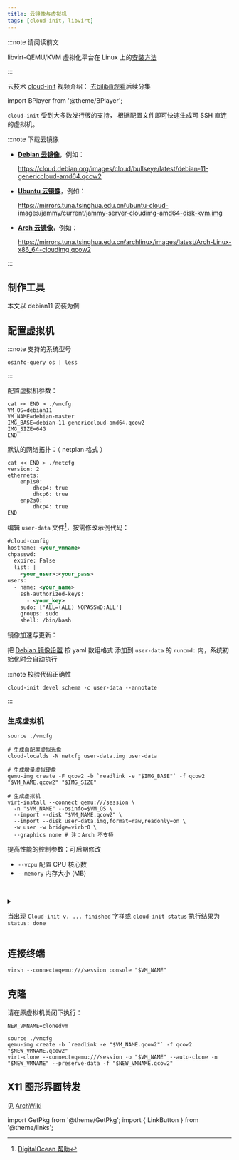 ```yaml
---
title: 云镜像与虚拟机
tags: [cloud-init, libvirt]
---
```


:::note 请阅读前文

libvirt-QEMU/KVM 虚拟化平台在 Linux 上的[安装方法](/docs/setup-linux/recommend/libvirt)

:::

云技术 [cloud-init](https://cloudinit.readthedocs.io/en/latest/index.html) 视频介绍：
[去bilibili观看](https://www.bilibili.com/video/BV1Cf4y1U7pQ?p=3&zw)后续分集

<BPlayer id="BV1Cf4y1U7pQ" page="2" />

import BPlayer from '@theme/BPlayer';

`cloud-init` 受到大多数发行版的支持，
根据配置文件即可快速生成可 SSH 直连的虚拟机。

:::note 下载云镜像

 <div className="no-link-underline" >

- **[Debian 云镜像](https://mirrorz.org/list/debian-cdimage)**，例如：

  https://cloud.debian.org/images/cloud/bullseye/latest/debian-11-genericcloud-amd64.qcow2
- **[Ubuntu 云镜像](https://mirrorz.org/list/ubuntu-cloud-images)**，例如：

  https://mirrors.tuna.tsinghua.edu.cn/ubuntu-cloud-images/jammy/current/jammy-server-cloudimg-amd64-disk-kvm.img
- **[Arch 云镜像](https://mirrorz.org/list/archlinux)**，例如：

  https://mirrors.tuna.tsinghua.edu.cn/archlinux/images/latest/Arch-Linux-x86_64-cloudimg.qcow2

</div>

:::

## 制作工具

<GetPkg name="cloud-image-utils cloud-init" apt pacman/>

本文以 debian11 安装为例

## 配置虚拟机

:::note 支持的系统型号

    osinfo-query os | less

:::

配置虚拟机参数：

```shell
cat << END > ./vmcfg
VM_OS=debian11
VM_NAME=debian-master
IMG_BASE=debian-11-genericcloud-amd64.qcow2
IMG_SIZE=64G
END
```

默认的网络拓扑：（ netplan 格式 ）

```shell
cat << END > ./netcfg
version: 2
ethernets:
    enp1s0:
        dhcp4: true
        dhcp6: true
    enp2s0:
        dhcp4: true
END
```

编辑 `user-data` 文件[^about_user-data]，按需修改示例代码：

[^about_user-data]: [DigitalOcean 帮助](https://www.digitalocean.com/community/tutorials/how-to-use-cloud-config-for-your-initial-server-setup)

```xml
#cloud-config
hostname: <your_vmname>
chpasswd:
  expire: False
  list: |
    <your_user>:<your_pass>
users:
  - name: <your_name>
    ssh-authorized-keys:
      - <your_key>
    sudo: ['ALL=(ALL) NOPASSWD:ALL']
    groups: sudo
    shell: /bin/bash
```

镜像加速与更新：

把 <a href="/docs/setup-linux/mustdo/for-debian#国内镜像软件仓" target="_blank">Debian 镜像设置</a> 按 yaml 数组格式
添加到 `user-data` 的 `runcmd:` 内，系统初始化时会自动执行

:::note 校验代码正确性

    cloud-init devel schema -c user-data --annotate

:::

### 生成虚拟机

```shell
source ./vmcfg

# 生成自配置虚拟光盘
cloud-localds -N netcfg user-data.img user-data

# 生成增量虚拟硬盘
qemu-img create -F qcow2 -b `readlink -e "$IMG_BASE"` -f qcow2 "$VM_NAME.qcow2" "$IMG_SIZE"

# 生成虚拟机
virt-install --connect qemu:///session \
  -n "$VM_NAME" --osinfo=$VM_OS \
  --import --disk "$VM_NAME.qcow2" \
  --import --disk user-data.img,format=raw,readonly=on \
  -w user -w bridge=virbr0 \
  --graphics none # 注：Arch 不支持
```

提高性能的控制参数：可后期修改

- `--vcpu` 配置 CPU 核心数
- `--memory` 内存大小 (MB)

&nbsp;

 <details className="alert--warning">
<summary>

当出现 `Cloud-init v. ... finished` 字样或 `cloud-init status` 执行结果为 `status: done`

</summary>

**🎉 配置完成！登陆在虚拟控制台或 SSH 登陆试试～ ✨**

> 登陆界面中或执行 `hostname -I` 或 `ip a` 显示虚拟机 IP

试用完成后，我们关闭虚拟机。输入指令生成备份快照：

```shell
source ./vmcfg

virsh --connect=qemu:///session detach-disk "$VM_NAME" vdb --persistent # 移除没用的自配置虚拟光盘：
virsh --connect=qemu:///session snapshot-create-as "$VM_NAME" --name init --atomic
```

</details>

## 连接终端

    virsh --connect=qemu:///session console "$VM_NAME"

## 克隆

请在原虚拟机关闭下执行：

```shell
NEW_VMNAME=clonedvm

source ./vmcfg
qemu-img create -b `readlink -e "$VM_NAME.qcow2"` -f qcow2 "$NEW_VMNAME.qcow2"
virt-clone --connect=qemu:///session -o "$VM_NAME" --auto-clone -n "$NEW_VMNAME" --preserve-data -f "$NEW_VMNAME.qcow2"
```

## X11 图形界面转发

见 [ArchWiki](https://wiki.archlinux.org/title/OpenSSH#X11_forwarding)

import GetPkg from '@theme/GetPkg';
import { LinkButton } from '@theme/links';
